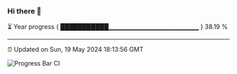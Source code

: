 ### Hi there 👋

⏳ Year progress { ███████████▁▁▁▁▁▁▁▁▁▁▁▁▁▁▁▁▁▁▁ } 38.19 %

---

⏰ Updated on Sun, 19 May 2024 18:13:56 GMT

![Progress Bar CI](https://github.com/liununu/liununu/workflows/Progress%20Bar%20CI/badge.svg)
